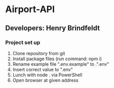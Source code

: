 # Airport-API

## Developers: Henry Brindfeldt

### Project set up

1. Clone repository from git
2. Install package files (run command: npm i)
3. Rename example file ".env.example" to .".env"
4. Insert correct value to ".env"
5. Lunch with node . via PowerShell
6. Open browser at given address